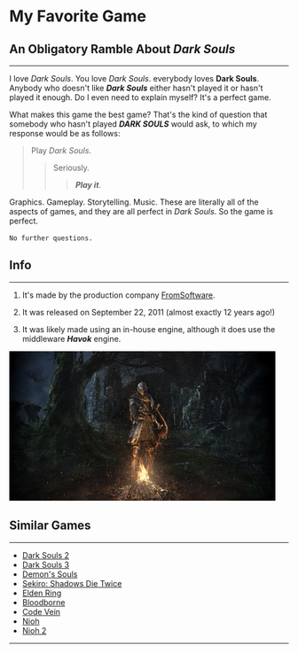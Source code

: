 # My Favorite Game

## An Obligatory Ramble About *Dark Souls*
---
I love *Dark Souls*. You love *Dark Souls*. everybody loves **Dark Souls**. Anybody who doesn't like ***Dark Souls*** either hasn't played it or hasn't played it enough.  Do I even need to explain myself? It's a perfect game. 

What makes this game the best game? That's the kind of question that somebody who hasn't played ***DARK SOULS*** would ask, to which my response would be as follows:

>Play *Dark Souls*.
>>Seriously.
>>>***Play it***.

Graphics. Gameplay. Storytelling. Music. These are literally all of the aspects of games, and they are all perfect in *Dark Souls*. So the game is perfect. 

    No further questions.


## Info
---

1. It's made by the production company [FromSoftware](https://www.fromsoftware.jp/ww/).

2. It was released on September 22, 2011 (almost exactly 12 years ago!)

3. It was likely made using an in-house engine, although it does use the middleware ***Havok*** engine.

![DS](DS.jpeg)

## Similar Games
---
- [Dark Souls 2](https://store.steampowered.com/app/236430/DARK_SOULS_II/)
- [Dark Souls 3](https://store.steampowered.com/app/374320/DARK_SOULS_III/)
- [Demon's Souls](https://www.playstation.com/en-us/games/demons-souls/)
- [Sekiro: Shadows Die Twice](https://www.sekirothegame.com/)
- [Elden Ring](https://en.bandainamcoent.eu/elden-ring/elden-ring)
- [Bloodborne](https://www.playstation.com/en-us/games/bloodborne/)
- [Code Vein](https://store.steampowered.com/app/678960/CODE_VEIN/)
- [Nioh](https://store.steampowered.com/app/485510/Nioh_Complete_Edition/)
- [Nioh 2](https://store.steampowered.com/app/1325200/Nioh_2__The_Complete_Edition/)

---
